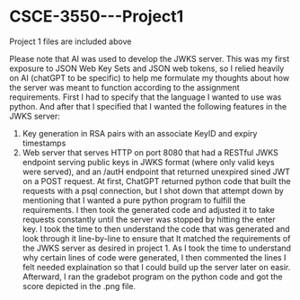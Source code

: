 # CSCE-3550---Project1
Project 1 files are included above

Please note that AI was used to develop the JWKS server. This was my first exposure to JSON Web Key Sets and JSON
web tokens, so I relied heavily on AI (chatGPT to be specific) to help me formulate my thoughts about how the
server was meant to function according to the assignment requirements. First I had to specify that the language I 
wanted to use was python. And after that I specified that I wanted the following features in the JWKS server:
1) Key generation in RSA pairs with an associate KeyID and expiry timestamps
2) Web server that serves HTTP on port 8080 that had a RESTful JWKS endpoint serving public keys in
   JWKS format (where only valid keys were served), and an /autH endpoint that returned unexpired sined JWT on
   a POST request.
At first, ChatGPT returned python code that built the requests with a psql connection, but I shot down
that attempt down by mentioning that I wanted a pure python program to fulfill the requirements.
I then took the generated code and adjusted it to take requests constantly until the server was stopped by
hitting the enter key. I took the time to then understand the code that was generated and look through it
line-by-line to ensure that It matched the requirements of the JWKS server as desired in project 1.
As I took the time to understand why certain lines of code were generated, I then commented the lines
I felt needed explaination so that I could build up the server later on easir. Afterward, I ran the
gradebot program on the python code and got the score depicted in the .png file. 

